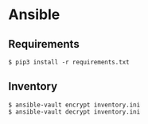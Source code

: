 # Ansible

## Requirements

```
$ pip3 install -r requirements.txt
```

## Inventory

```
$ ansible-vault encrypt inventory.ini
$ ansible-vault decrypt inventory.ini
```
